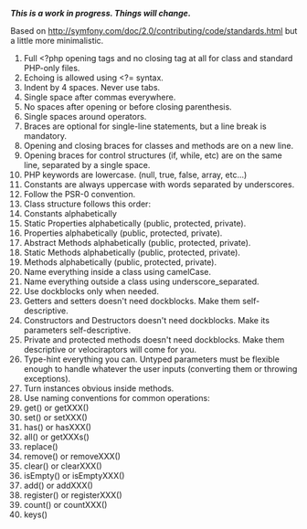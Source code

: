***This is a work in progress. Things will change.***

Based on http://symfony.com/doc/2.0/contributing/code/standards.html but a little more minimalistic. 

1. Full <?php opening tags and no closing tag at all for class and standard PHP-only files.
2. Echoing is allowed using <?= syntax.
3. Indent by 4 spaces. Never use tabs.
4. Single space after commas everywhere.
5. No spaces after opening or before closing parenthesis.
6. Single spaces around operators.
7. Braces are optional for single-line statements, but a line break is mandatory.
8. Opening and closing braces for classes and methods are on a new line. 
9. Opening braces for control structures (if, while, etc) are on the same line, separated by a single space.
10. PHP keywords are lowercase. (null, true, false, array, etc...)
11. Constants are always uppercase with words separated by underscores.
12. Follow the PSR-0 convention.
13. Class structure follows this order:
  1. Constants alphabetically
  2. Static Properties alphabetically (public, protected, private).
  3. Properties alphabetically (public, protected, private).
  4. Abstract Methods alphabetically (public, protected, private).
  5. Static Methods alphabetically (public, protected, private).
  6. Methods alphabetically (public, protected, private).
14. Name everything inside a class using camelCase.
15. Name everything outside a class using underscore_separated.
16. Use dockblocks only when needed.
  1. Getters and setters doesn't need dockblocks. Make them self-descriptive.
  2. Constructors and Destructors doesn't need dockblocks. Make its parameters self-descriptive.
  3. Private and protected methods doesn't need dockblocks. Make them descriptive or velociraptors will come for you.
17. Type-hint everything you can. Untyped parameters must be flexible enough to handle whatever the user inputs (converting them or throwing exceptions).
18. Turn instances obvious inside methods.
19. Use naming conventions for common operations:
  1. get() or getXXX()
  2. set() or setXXX()
  3. has() or hasXXX()
  4. all() or getXXXs()
  5. replace()
  6. remove() or removeXXX()
  7. clear() or clearXXX()
  8. isEmpty() or isEmptyXXX()
  9. add() or addXXX()
  10. register() or registerXXX()
  11. count() or countXXX()
  12. keys()










